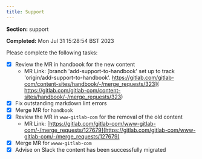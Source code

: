 ```yaml
---
title: Support
---
```


**Section:** support

**Completed:** Mon Jul 31 15:28:54 BST 2023

Please complete the following tasks:

- [x] Review the MR in handbook for the new content
  - MR Link: [branch 'add-support-to-handbook' set up to track 'origin/add-support-to-handbook'.
https://gitlab.com/gitlab-com/content-sites/handbook/-/merge_requests/323](
https://gitlab.com/gitlab-com/content-sites/handbook/-/merge_requests/323)
- [x] Fix outstanding markdown lint errors
- [x] Merge MR for `handbook`
- [x] Review the MR in `www-gitlab-com` for the removal of the old content
  - MR Link: [https://gitlab.com/gitlab-com/www-gitlab-com/-/merge_requests/127679](https://gitlab.com/gitlab-com/www-gitlab-com/-/merge_requests/127679)
- [x] Merge MR for `wwww-gitlab-com`
- [x] Advise on Slack the content has been successfully migrated
